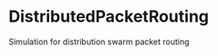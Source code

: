 DistributedPacketRouting
========================

Simulation for distribution swarm packet routing
